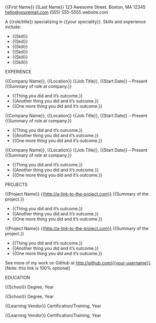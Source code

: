 {{First Name}} {{Last Name}}
123 Awesome Street, Boston, MA 12345
hello@youremail.com
(555) 555-5555
website.com

A {{role/title}} specializing in {{your speciality}}. Skills and experience include:
- {{Skill}}
- {{Skill}}
- {{Skill}}
- {{Skill}}
- {{Skill}}
- {{Skill}}


EXPERIENCE

{{Company Name}}, {{Location}}
{{Job Title}}, {{Start Date}} – Present
{{Summary of role at company.}}
- {{Thing you did and it’s outcome.}}
- {{Another thing you did and it’s outcome.}}
- {{One more thing you did and it’s outcome.}}

{{Company Name}}, {{Location}}
{{Job Title}}, {{Start Date}} – Present
{{Summary of role at company.}}
- {{Thing you did and it’s outcome.}}
- {{Another thing you did and it’s outcome.}}
- {{One more thing you did and it’s outcome.}}

{{Company Name}}, {{Location}}
{{Job Title}}, {{Start Date}} – Present
{{Summary of role at company.}}
- {{Thing you did and it’s outcome.}}
- {{Another thing you did and it’s outcome.}}
- {{One more thing you did and it’s outcome.}}


PROJECTS

{{Project Name}}
{{http://a-link-to-the-project.com}}
{{Summary of the project.}}
- {{Thing you did and it’s outcome.}}
- {{Another thing you did and it’s outcome.}}
- {{One more thing you did and it’s outcome.}}

{{Project Name}}
{{http://a-link-to-the-project.com}}
{{Summary of the project.}}
- {{Thing you did and it’s outcome.}}
- {{Another thing you did and it’s outcome.}}
- {{One more thing you did and it’s outcome.}}

See more of my work on GitHub at http://github.com/{{your-username}}. [Note: this link is 100% optional]


EDUCATION

{{School}}
Degree, Year

{{School}}
Degree, Year

{{Learning Vendor}}
Certification/Training, Year

{{Learning Vendor}}
Certification/Training, Year